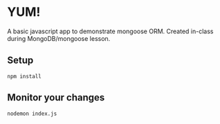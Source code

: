 # YUM!

A basic javascript app to demonstrate mongoose ORM.  Created in-class during MongoDB/mongoose lesson.

## Setup

```
npm install
```

## Monitor your changes

```
nodemon index.js
```

